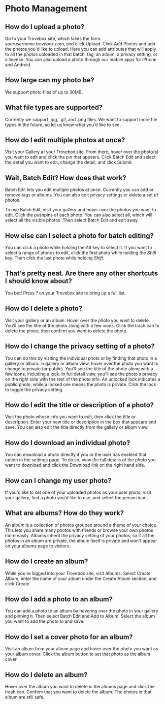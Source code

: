 Photo Management
=======================

## How do I upload a photo?
Go to your Trovebox site, which takes the form _yourusername.trovebox.com_, and click Upload. Click Add Photos and add the photos you'd like to upload. Here you can add attributes that will apply to all the photos uploaded in that batch: tag, an album, a privacy setting, or a license. You can also upload a photo through our mobile apps for iPhone and Android.

## How large can my photo be?
We support photo files of up to 30MB.

## What file types are supported?
Currently we support .jpg, .gif, and .png files. We want to support more file types in the future, so let us know what you'd like to see.

## How do I edit multiple photos at once?
Visit your Gallery at your Trovebox site. From there, hover over the photo(s) you want to edit and click the pin that appears. Click Batch Edit and select the detail you want to edit, change the detail, and click Submit.

## Wait, Batch Edit? How does that work?
Batch Edit lets you edit multiple photos at once. Currently you can add or remove tags or albums. You can also edit privacy settings or delete a set of photos.

To use Batch Edit, visit your gallery and hover over the photos you want to edit. Click the pushpins of each photo. You can also select all, which will select all the visible photos. Then select Batch Edit and edit away.

## How else can I select a photo for batch editing?
You can click a photo while holding the _Alt_ key to select it. If you want to select a range of photos to edit, click the first photo while holding the _Shift_ key. Then click the last photo while holding _Shift_.

## That's pretty neat. Are there any other shortcuts I should know about?
You bet! Press _?_ on your Trovebox site to bring up a full list.

## How do I delete a photo?
Visit your gallery or an album. Hover over the photo you want to delete. You'll see the title of the photo along with a few icons. Click the trash can to delete the photo, then confirm you want to delete the photo.

## How do I change the privacy setting of a photo?
You can do this by visiting the individual photo or by finding that photo in a gallery or album. In gallery or album view, hover over the photo you want to change to private (or public). You'll see the title of the photo along with a few icons, including a lock. In full detail view, you'll see the photo's privacy on the right side with the rest of the photo info. An unlocked lock indicates a public photo, while a locked one means the photo is private. Click the lock to toggle the privacy setting.

## How do I edit the title or description of a photo?
Visit the photo whose info you want to edit, then click the title or description. Enter your new title or description in the box that appears and save. You can also edit the title directly from the gallery or album view.

## How do I download an individual photo?
You can download a photo directly if you or the user has enabled that option in the settings page. To do so, view the full details of the photo you want to download and click the Download link on the right hand side.

## How can I change my user photo?
If you'd like to set one of your uploaded photos as your user photo, visit your gallery, find a photo you'd like to use, and select the person icon.

## What are albums? How do they work?
An album is a collection of photos grouped around a theme of your choice. This lets you share many photos with friends or browse your own photos more easily. Albums inherit the privacy setting of your photos, so if all the photos in an album are private, the album itself is private and won't appear on your albums page to visitors.

## How do I create an album?
While you're logged into your Trovebox site, visit Albums. Select Create Album, enter the name of your album under the Create Album section, and click Create.

## How do I add a photo to an album?
You can add a photo to an album by hovering over the photo in your gallery and pinning it. Then select Batch Edit and Add to Album. Select the album you want to add the photo to and save.

## How do I set a cover photo for an album?
Visit an album from your album page and hover over the photo you want as your album cover. Click the album button to set that photo as the album cover.

## How do I delete an album?
Hover over the album you want to delete in the albums page and click the trash can. Confirm that you want to delete the album. The photos in that album are still safe.
